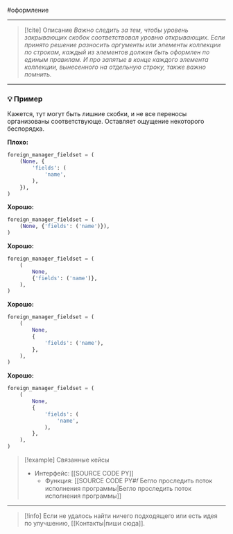 #оформление
***

> [!cite] Описание
>_Важно следить за тем, чтобы уровень закрывающих скобок соответствовал уровню открывающих. Если принято решение разносить аргументы или элементы коллекции по строкам, каждый из элементов должен быть оформлен по единым правилам. И про запятые в конце каждого элемента коллекции, вынесенного на отдельную строку, также важно помнить._

***
### 💡 Пример
Кажется, тут могут быть лишние скобки, и не все переносы организованы соответствующе. Оставляет ощущение некоторого беспорядка.

**Плохо:**
```python
foreign_manager_fieldset = (
	(None, {
		'fields': (
			'name',
		),
	}),
)
```

**Хорошо:**
```python
foreign_manager_fieldset = (
	(None, {'fields': ('name')}),
)
```

**Хорошо:**
```python
foreign_manager_fieldset = (
	(
		None,
		{'fields': ('name')},
	),
)
```

**Хорошо:**
```python
foreign_manager_fieldset = (
	(
		None,
		{
			'fields': ('name'),
		},
	),
)
```

**Хорошо:**
```python
foreign_manager_fieldset = (
	(
		None,
		{
			'fields': (
				'name',
			),
		},
	),
)
```

> [!example] Связанные кейсы
>- Интерфейс: [[SOURCE CODE PY]]
>	- Функция: [[SOURCE CODE PY#𝑓 Бегло проследить поток исполнения программы|Бегло проследить поток исполнения программы]]

***

> [!info]
> Если не удалось найти ничего подходящего или есть идея по улучшению, [[Контакты|пиши сюда]].
